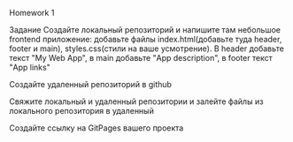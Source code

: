 Homework 1

Задание
Создайте локальный репозиторий и напишите там небольшое frontend приложение: добавьте файлы index.html(добавьте туда header, footer и main), styles.css(стили на ваше усмотрение). В header добавьте текст "My Web App", в main добавьте "App description", в footer текст "App links"

Создайте удаленный репозиторий в github

Свяжите локальный и удаленный репозитории и залейте файлы из локального репозитория в удаленный

Создайте ссылку на GitPages вашего проекта
